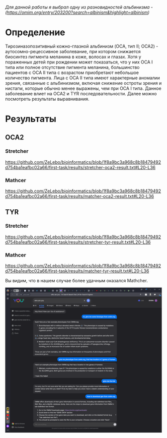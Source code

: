 *Для данной работы я выбрал одну из разновидностей альбинизма - (https://omim.org/entry/203200?search=albinism&highlight=albinism)*

# Определение
Тирозиназопозитивный кожно-глазной альбинизм (OCA, тип II; OCA2) - аутосомно-рецессивное заболевание, при котором снижается биосинтез пигмента меланина в коже, волосах и глазах. Хотя у пораженных детей при рождении может показаться, что у них ОСА I типа или полное отсутствие пигмента меланина, большинство пациентов с ОСА II типа с возрастом приобретают небольшое количество пигмента. Лица с ОСА II типа имеют характерные аномалии зрения, связанные с альбинизмом, включая снижение остроты зрения и нистагм, которые обычно менее выражены, чем при ОСА I типа. Данное заболевание влиет на OCA2 и TYR последовательности. Далее можно посмотреть результаты выравнивания.

# Результаты

## OCA2

### Stretcher
https://github.com/ZeLebo/bioinformatics/blob/1f8a9bc3a968c8b18479492d754ba1eafbc02a66/first-task/results/stretcher-oca2-result.txt#L20-L36
### Mathcer
https://github.com/ZeLebo/bioinformatics/blob/1f8a9bc3a968c8b18479492d754ba1eafbc02a66/first-task/results/matcher-oca2-result.txt#L20-L36
## TYR

### Stretcher
https://github.com/ZeLebo/bioinformatics/blob/1f8a9bc3a968c8b18479492d754ba1eafbc02a66/first-task/results/stretcher-tyr-result.txt#L20-L36
### Mathcer
https://github.com/ZeLebo/bioinformatics/blob/1f8a9bc3a968c8b18479492d754ba1eafbc02a66/first-task/results/matcher-tyr-result.txt#L20-L36

Вы видим, что в нашем случае более удачным оказался Mathcher. 


![alt-text](How-did-I-choose-phenotype.png "Proof")
